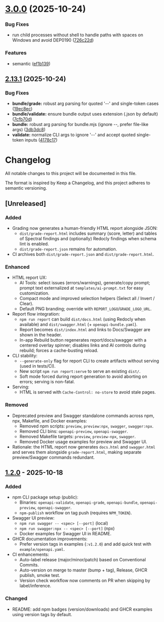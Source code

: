 # [3.0.0](https://github.com/ramongranda/openapi-anyenv-suite/compare/v2.13.1...v3.0.0) (2025-10-24)


### Bug Fixes

* run child processes without shell to handle paths with spaces on Windows and avoid DEP0190 ([726c22d](https://github.com/ramongranda/openapi-anyenv-suite/commit/726c22d9044f6630b438d31c6ed56c4ea3ba6ee6))


### Features

* semantic ([ef1b139](https://github.com/ramongranda/openapi-anyenv-suite/commit/ef1b13928d5e17a89d6feaa1d0476eb9a752a2fc))

## [2.13.1](https://github.com/ramongranda/openapi-anyenv-suite/compare/v2.13.0...v2.13.1) (2025-10-24)


### Bug Fixes

* **bundle/grade:** robust arg parsing for quoted '--' and single-token cases ([19ec8ec](https://github.com/ramongranda/openapi-anyenv-suite/commit/19ec8ec953978a6f1ef1fe1e522333fb94054bf2))
* **bundle/validate:** ensure bundle output uses extension (.json by default) ([7cfb70d](https://github.com/ramongranda/openapi-anyenv-suite/commit/7cfb70d545b2dfd76335e3020b8c2bb04e8d172a))
* **bundle:** robust arg parsing for bundle.mjs (ignore --, prefer file-like args) ([3db3dc8](https://github.com/ramongranda/openapi-anyenv-suite/commit/3db3dc847cf2bf1a64d10764bfa8de494bc697ea))
* **validate:** normalize CLI args to ignore '--' and accept quoted single-token inputs ([4178c17](https://github.com/ramongranda/openapi-anyenv-suite/commit/4178c17d917ed53d0c92ef606de3f3d7e4cab106))

# Changelog

All notable changes to this project will be documented in this file.

The format is inspired by Keep a Changelog, and this project adheres to semantic versioning.

## [Unreleased]

### Added
- Grading now generates a human-friendly HTML report alongside JSON:
  - `dist/grade-report.html` includes summary (score, letter) and tables of Spectral findings and (optionally) Redocly findings when schema lint is enabled.
  - `dist/grade-report.json` remains for automation.
- CI archives both `dist/grade-report.json` and `dist/grade-report.html`.

### Enhanced
- HTML report UX:
  - AI Tools: select issues (errors/warnings), generate/copy prompt; prompt text externalized at `templates/ai-prompt.txt` for easy customization.
  - Compact mode and improved selection helpers (Select all / Invert / Clear).
  - Default PNG branding; override with `REPORT_LOGO`/`GRADE_LOGO_URL`.
- Report flow integration:
  - `npm run report` can build `dist/docs.html` (using Redocly when available) and `dist/swagger.html` (+ `openapi-bundle.yaml`).
  - Report becomes `dist/index.html` and links to Docs/Swagger are shown in the header.
  - In-app Rebuild button regenerates report/docs/swagger with a centered overlay spinner; disables links and AI controls during rebuild; forces a cache-busting reload.
- CLI stability:
  - `--generate-only` flag for report CLI to create artifacts without serving (used in tests/CI).
  - New script `npm run report:serve` to serve an existing `dist/`.
  - Soft mode forced during report generation to avoid aborting on errors; serving is non-fatal.
- Serving:
  - HTML is served with `Cache-Control: no-store` to avoid stale pages.

### Removed
- Deprecated preview and Swagger standalone commands across npm, npx, Makefile, and Docker examples:
  - Removed npm scripts: `preview`, `preview:npx`, `swagger`, `swagger:npx`.
  - Removed CLI bins: `openapi-preview`, `openapi-swagger`.
  - Removed Makefile targets: `preview`, `preview-npx`, `swagger`.
  - Removed Docker usage examples for preview and Swagger UI.
- Rationale: the HTML report now generates `docs.html` and `swagger.html` and serves them alongside `grade-report.html`, making separate preview/Swagger commands redundant.

## [1.2.0] - 2025-10-18

### Added
- npm CLI package setup (public):
  - Binaries: `openapi-validate`, `openapi-grade`, `openapi-bundle`, `openapi-preview`, `openapi-swagger`.
  - `npm-publish` workflow on tag push (requires `NPM_TOKEN`).
- Swagger UI preview:
  - `npm run swagger -- <spec> [--port]` (local)
  - `npm run swagger:npx -- <spec> [--port]` (npx)
  - Docker examples for Swagger UI in README.
- GHCR documentation improvements:
  - Prefer version tags in examples (`:v1.2.0`) and add quick test with `example/openapi.yaml`.
- CI enhancements:
  - Auto-label release (major/minor/patch) based on Conventional Commits.
  - Auto-version on merge to master (bump + tag), Release, GHCR publish, smoke test.
  - Version check workflow now comments on PR when skipping by label/inference.

### Changed
- README: add npm badges (version/downloads) and GHCR examples using version tags by default.

[1.2.0]: https://github.com/ramongranda/openapi-anyenv-suite/releases
